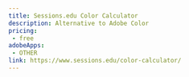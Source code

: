 ```yaml
---
title: Sessions.edu Color Calculator
description: Alternative to Adobe Color
pricing:
 - free
adobeApps:
 - OTHER
link: https://www.sessions.edu/color-calculator/
---
```

